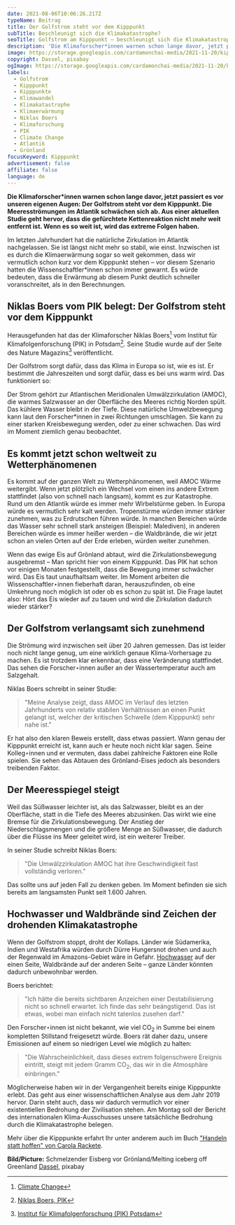 ```yaml
---
date: 2021-08-06T10:06:26.217Z
typeName: Beitrag
title: Der Golfstrom steht vor dem Kipppunkt
subTitle: Beschleunigt sich die Klimakatastrophe?
seoTitle: Golfstrom am Kipppunkt – beschleunigt sich die Klimakatastrophe?
description: 'Die Klimaforscher*innen warnen schon lange davor, jetzt passiert es: Der Golfstrom steht vor dem Kipppunkt. Die Meeresströmungen im Atlantik schwächen sich ab. Aus einer aktuellen Studie geht hervor, dass die Kettenreaktion nicht mehr weit entfernt ist. Wenn es so weit ist, wird das extreme Folgen haben.'
image: https://storage.googleapis.com/cardamonchai-media/2021-11-20/kipppunkte-jpg-imagine-e8f8f8_6d92a4_1024_768/640.webp
copyright: Dassel, pixabay
ogImage: https://storage.googleapis.com/cardamonchai-media/2021-11-20/kipppunkte-fb-jpg-imagine-e8f8f8_6b8d9f_1200_628/640.webp
labels:
  - Golfstrom
  - Kipppunkt
  - Kipppunkte
  - Klimawandel
  - Klimakatastrophe
  - Klimaerwärmung
  - Niklas Boers
  - Klimaforschung
  - PIK
  - Climate Change
  - Atlantik
  - Grönland
focusKeyword: Kipppunkt
advertisement: false
affiliate: false
language: de
---
```


**Die Klimaforscher\*innen warnen schon lange davor, jetzt passiert es vor unseren eigenen Augen: Der Golfstrom steht vor dem Kipppunkt. Die Meeresströmungen im Atlantik schwächen sich ab. Aus einer aktuellen Studie geht hervor, dass die gefürchtete Kettenreaktion nicht mehr weit entfernt ist. Wenn es so weit ist, wird das extreme Folgen haben.**

Im letzten Jahrhundert hat die natürliche Zirkulation im Atlantik nachgelassen. Sie ist längst nicht mehr so stabil, wie einst. Inzwischen ist es durch die Klimaerwärmung sogar so weit gekommen, dass wir vermutlich schon kurz vor dem Kipppunkt stehen – vor diesem Szenario hatten die Wissenschaftler\*innen schon immer gewarnt. Es würde bedeuten, dass die Erwärmung ab diesem Punkt deutlich schneller voranschreitet, als in den Berechnungen.

## Niklas Boers vom PIK belegt: Der Golfstrom steht vor dem Kipppunkt

Herausgefunden hat das der Klimaforscher Niklas Boers[^1] vom Institut für Klimafolgenforschung (PIK) in Potsdam[^2]. Seine Studie wurde auf der Seite des Nature Magazins[^3] veröffentlicht.

Der Golfstrom sorgt dafür, dass das Klima in Europa so ist, wie es ist. Er bestimmt die Jahreszeiten und sorgt dafür, dass es bei uns warm wird. Das funktioniert so:

Der Strom gehört zur Atlantischen Meridionalen Umwälzzirkulation (AMOC), die warmes Salzwasser an der Oberfläche des Meeres richtig Norden spült. Das kühlere Wasser bleibt in der Tiefe. Diese natürliche Umwelzbewegung kann laut den Forscher\*innen in zwei Richtungen umschlagen. Sie kann zu einer starken Kreisbewegung werden, oder zu einer schwachen. Das wird im Moment ziemlich genau beobachtet.

## Es kommt jetzt schon weltweit zu Wetterphänomenen

Es kommt auf der ganzen Welt zu Wetterphänomenen, weil AMOC Wärme weitergibt. Wenn jetzt plötzlich ein Wechsel vom einen ins andere Extrem stattfindet (also von schnell nach langsam), kommt es zur Katastrophe. Rund um den Atlantik würde es immer mehr Wirbelstürme geben. In Europa würde es vermutlich sehr kalt werden. Tropenstürme würden immer stärker zunehmen, was zu Erdrutschen führen würde. In manchen Bereichen würde das Wasser sehr schnell stark ansteigen (Beispiel: Malediven), in anderen Bereichen würde es immer heißer werden – die Waldbrände, die wir jetzt schon an vielen Orten auf der Erde erleben, würden weiter zunehmen.

Wenn das ewige Eis auf Grönland abtaut, wird die Zirkulationsbewegung ausgebremst – Man spricht hier von einem Kipppunkt. Das PIK hat schon vor einigen Monaten festgestellt, dass die Bewegung immer schwächer wird. Das Eis taut unaufhaltsam weiter. Im Moment arbeiten die Wissenschaftler⋆innen fieberhaft daran, herauszufinden, ob eine Umkehrung noch möglich ist oder ob es schon zu spät ist. Die Frage lautet also: Hört das Eis wieder auf zu tauen und wird die Zirkulation dadurch wieder stärker?

## Der Golfstrom verlangsamt sich zunehmend

Die Strömung wird inzwischen seit über 20 Jahren gemessen. Das ist leider noch nicht lange genug, um eine wirklich genaue Klima-Vorhersage zu machen. Es ist trotzdem klar erkennbar, dass eine Veränderung stattfindet. Das sehen die Forscher⋆innen außer an der Wassertemperatur auch am Salzgehalt.

Niklas Boers schreibt in seiner Studie:

> "Meine Analyse zeigt, dass AMOC im Verlauf des letzten Jahrhunderts von relativ stabilen Verhältnissen an einen Punkt gelangt ist, welcher der kritischen Schwelle (dem Kipppunkt) sehr nahe ist."

Er hat also den klaren Beweis erstellt, dass etwas passiert. Wann genau der Kipppunkt erreicht ist, kann auch er heute noch nicht klar sagen. Seine Kolleg⋆innen und er vermuten, dass dabei zahlreiche Faktoren eine Rolle spielen. Sie sehen das Abtauen des Grönland-Eises jedoch als besonders treibenden Faktor.

## Der Meeresspiegel steigt

Weil das Süßwasser leichter ist, als das Salzwasser, bleibt es an der Oberfläche, statt in die Tiefe des Meeres abzusinken. Das wirkt wie eine Bremse für die Zirkulationsbewegung. Der Anstieg der Niederschlagsmengen und die größere Menge an Süßwasser, die dadurch über die Flüsse ins Meer geleitet wird, ist ein weiterer Treiber.

In seiner Studie schreibt Niklas Boers:

> "Die Umwälzzirkulation AMOC hat ihre Geschwindigkeit fast vollständig verloren."

Das sollte uns auf jeden Fall zu denken geben. Im Moment befinden sie sich bereits am langsamsten Punkt seit 1.600 Jahren.

## Hochwasser und Waldbrände sind Zeichen der drohenden Klimakatastrophe

Wenn der Golfstrom stoppt, droht der Kollaps. Länder wie Südamerika, Indien und Westafrika würden durch Dürre Hungersnot drohen und auch der Regenwald im Amazons-Gebiet wäre in Gefahr. [Hochwasser](/2021/07/tiere-als-hochwasser-opfer/) auf der einen Seite, Waldbrände auf der anderen Seite – ganze Länder könnten dadurch unbewohnbar werden.

Boers berichtet:

> "Ich hätte die bereits sichtbaren Anzeichen einer Destabilisierung nicht so schnell erwartet. Ich finde das sehr beängstigend. Das ist etwas, wobei man einfach nicht tatenlos zusehen darf."

Den Forscher⋆innen ist nicht bekannt, wie viel CO<sub>2</sub> in Summe bei einem kompletten Stillstand freigesetzt würde. Boers rät daher dazu, unsere Emissionen auf einem so niedrigen Level wie möglich zu halten:

> "Die Wahrscheinlichkeit, dass dieses extrem folgenschwere Ereignis eintritt, steigt mit jedem Gramm CO<sub>2</sub>, das wir in die Atmosphäre einbringen."

Möglicherweise haben wir in der Vergangenheit bereits einige Kipppunkte erlebt. Das geht aus einer wissenschaftlichen Analyse aus dem Jahr 2019 hervor. Darin steht auch, dass wir dadurch vermutlich vor einer existentiellen Bedrohung der Zivilisation stehen. Am Montag soll der Bericht des internationalen Klima-Ausschusses unsere tatsächliche Bedrohung durch die Klimakatastrophe belegen.

Mehr über die Kipppunkte erfahrt Ihr unter anderem auch im Buch ["Handeln statt hoffen" von Carola Rackete](/2020/07/handeln-statt-hoffen-carola-rackete/).

**Bild/Picture:** Schmelzender Eisberg vor Grönland/Melting iceberg off Greenland [Dassel](https://pixabay.com/photos/iceberg-ice-greenland-frozen-cold-4498548/), pixabay

[^1]: [Climate Change](https://www.nature.com/articles/s41586-018-0872-x)
[^2]: [Niklas Boers, PIK](https://www.pik-potsdam.de/members/boers)
[^3]: [Institut für Klimafolgenforschung (PIK) Potsdam](https://www.pik-potsdam.de/en)

